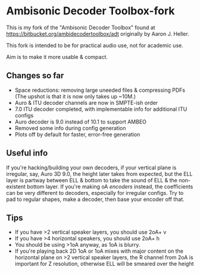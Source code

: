 Ambisonic Decoder Toolbox-fork
=========================

This is my fork of the "Ambisonic Decoder Toolbox" found at https://bitbucket.org/ambidecodertoolbox/adt originally by Aaron J. Heller.

This fork is intended to be for practical audio use, not for academic use.

Aim is to make it more usable & compact.

Changes so far
----
* Space reductions: removing large uneeded files & compressing PDFs (The upshot is that it is now only takes up ~10M.)
* Auro & ITU decoder channels are now in SMPTE-ish order
* 7.0 ITU decoder completed, with implementable info for additional ITU configs
* Auro decoder is 9.0 instead of 10.1 to support AMBEO
* Removed some info during config generation
* Plots off by default for faster, error-free generation

Useful info
----
If you're hacking/building your own decoders, if your vertical plane is irregular, say, Auro 3D 9.0, the height later takes from expected, but the ELL layer is partway between ELL & bottom to take the sound of ELL & the non-existent bottom layer. If you're making oA *encoders* instead, the coefficients can be very different to decoders, especially for irregular configs. Try to pad to regular shapes, make a decoder, then base your encoder off that.

Tips
----
* If you have >2 vertical speaker layers, you should use 2oA+ v
* If you have >4 horizontal speakers, you should use 2oA+ h
* You should be using >1oA anyway, as 1oA is blurry.
* If you're playing back 2D 1oA or 1oA mixes with major content on the horizontal plane on >2 vertical speaker layers, the R channel from 2oA is important for Z resolution, otherwise ELL will be smeared over the height
